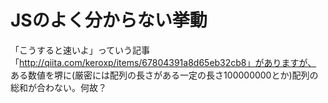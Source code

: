 # JSのよく分からない挙動

「こうすると速いよ」っていう記事「http://qiita.com/keroxp/items/67804391a8d65eb32cb8」がありますが、
ある数値を堺に(厳密には配列の長さがある一定の長さ100000000とか)配列の総和が合わない。何故？
